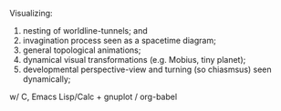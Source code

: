 Visualizing:
1. nesting of worldline-tunnels; and
2. invagination process seen as a spacetime diagram;
3. general topological animations;
4. dynamical visual transformations (e.g. Mobius, tiny planet);
5. developmental perspective-view and turning (so chiasmsus) seen dynamically;

w/ C, Emacs Lisp/Calc + gnuplot / org-babel
